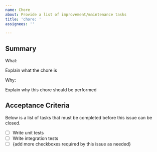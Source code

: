 ```yaml
---
name: Chore
about: Provide a list of improvement/maintenance tasks
title: 'chore: '
assignees: ''

---
```


## Summary

What:

Explain what the chore is

Why:

Explain why this chore should be performed

## Acceptance Criteria

Below is a list of tasks that must be completed before this issue can be closed.

- [ ] Write unit tests
- [ ] Write integration tests
- [ ] {add more checkboxes required by this issue as needed}
